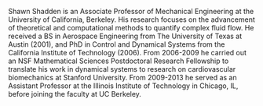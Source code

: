 Shawn Shadden is an Associate Professor of Mechanical Engineering at the University of California, Berkeley. His research focuses on the advancement of theoretical and computational methods to quantify complex fluid flow. He received a BS in Aerospace Engineering from The University of Texas at Austin (2001), and PhD in Control and Dynamical Systems from the California Institute of Technology (2006).  From 2006-2009 he carried out an NSF Mathematical Sciences Postdoctoral Research Fellowship to translate his work in dynamical systems to research on cardiovascular biomechanics at Stanford University. From 2009-2013 he served as an Assistant Professor at the Illinois Institute of Technology in Chicago, IL, before joining the faculty at UC Berkeley.
